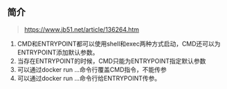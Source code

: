 

## 简介


> https://www.jb51.net/article/136264.htm



1. CMD和ENTRYPOINT都可以使用shell和exec两种方式启动，CMD还可以为ENTRYPOINT添加默认参数。
2. 当存在ENTRYPOINT的时候，CMD只能为ENTRYPOINT指定默认参数
3. 可以通过docker run ...命令行覆盖CMD指令，不能传参
4. 可以通过docker run ...命令行给ENTRYPOINT传参。